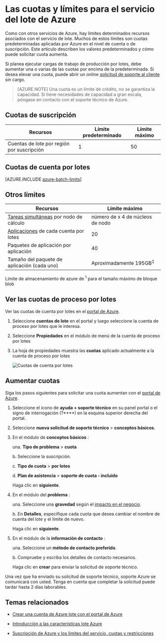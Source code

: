 <properties
    pageTitle="Las cuotas de servicio y los límites por lotes | Microsoft Azure"
    description="Obtenga más información sobre las restricciones, los límites y las cuotas de Azure lote predeterminado y, a continuación, cómo solicitar cuota aumenta"
    services="batch"
    documentationCenter=""
    authors="mmacy"
    manager="timlt"
    editor=""/>

<tags
    ms.service="batch"
    ms.workload="big-compute"
    ms.tgt_pltfrm="na"
    ms.devlang="na"
    ms.topic="article"
    ms.date="09/10/2016"
    ms.author="marsma"/>

# <a name="quotas-and-limits-for-the-azure-batch-service"></a>Las cuotas y límites para el servicio del lote de Azure

Como con otros servicios de Azure, hay límites determinados recursos asociados con el servicio de lote. Muchos de estos límites son cuotas predeterminadas aplicadas por Azure en el nivel de cuenta o de suscripción. Este artículo describen los valores predeterminados y cómo puede solicitar cuota aumenta.

Si planea ejecutar cargas de trabajo de producción por lotes, debe aumentar una o varias de las cuotas por encima de la predeterminada. Si desea elevar una cuota, puede abrir un online [solicitud de soporte al cliente](#increase-a-quota) sin cargo.

>[AZURE.NOTE] Una cuota es un límite de crédito, no se garantiza la capacidad. Si tiene necesidades de capacidad a gran escala, póngase en contacto con el soporte técnico de Azure.

## <a name="subscription-quotas"></a>Cuotas de suscripción
**Recursos**|**Límite predeterminado**|**Límite máximo**
---|---|---
Cuentas de lote por región por suscripción | 1 | 50

## <a name="batch-account-quotas"></a>Cuotas de cuenta por lotes
[AZURE.INCLUDE [azure-batch-limits](../../includes/azure-batch-limits.md)]

## <a name="other-limits"></a>Otros límites
**Recursos**|**Límite máximo**
---|---
[Tareas simultáneas](batch-parallel-node-tasks.md) por nodo de cálculo | número de x 4 de núcleos de nodo
[Aplicaciones](batch-application-packages.md) de cada cuenta por lotes        | 20
Paquetes de aplicación por aplicación  | 40
Tamaño del paquete de aplicación (cada uno)       | Aproximadamente 195GB<sup>1</sup>

Límite de almacenamiento de azure de <sup>1</sup> para el tamaño máximo de bloque blob

## <a name="view-batch-quotas"></a>Ver las cuotas de proceso por lotes

Ver las cuotas de cuenta por lotes en el [portal de Azure][portal].

1. Seleccione **cuentas de lote** en el portal y luego seleccione la cuenta de proceso por lotes que le interesa.

2. Seleccione **Propiedades** en el módulo de menú de la cuenta de proceso por lotes

3. La hoja de propiedades muestra las **cuotas** aplicado actualmente a la cuenta de proceso por lotes

    ![Cuotas de cuenta por lotes][account_quotas]

## <a name="increase-a-quota"></a>Aumentar cuotas

Siga los pasos siguientes para solicitar una cuota aumentan con el [portal de Azure][portal].

1. Seleccione el icono de **ayuda + soporte técnico** en su panel portal o el signo de interrogación (?****) en la esquina superior derecha del portal.

2. Seleccione **nueva solicitud de soporte técnico** > **conceptos básicos**.

3. En el módulo de **conceptos básicos** :

    una. **Tipo de problema** > **cuota**

    b. Seleccione la suscripción.

    c. **Tipo de cuota** > **por lotes**

    d. **Plan de asistencia** > **soporte de cuota - incluido**

    Haga clic en **siguiente**.

4. En el módulo del **problema** :

    una. Seleccione una **gravedad** según el [impacto en el negocio][support_sev].

    b. En **Detalles**, especifique cada cuota que desea cambiar el nombre de cuenta del lote y el límite de nuevo.

    Haga clic en **siguiente**.

5. En el módulo de la **información de contacto** :

    una. Seleccione un **método de contacto preferido**.

    b. Compruebe y escriba los detalles de contacto necesarios.

    Haga clic en **crear** para enviar la solicitud de soporte técnico.

Una vez que ha enviado su solicitud de soporte técnico, soporte Azure se comunicará con usted. Tenga en cuenta que completar la solicitud puede tardar hasta 2 días laborables.

## <a name="related-topics"></a>Temas relacionados

* [Crear una cuenta de Azure lote con el portal de Azure](batch-account-create-portal.md)

* [Introducción a las características lote Azure](batch-api-basics.md)

* [Suscripción de Azure y los límites del servicio, cuotas y restricciones](../azure-subscription-service-limits.md)

[portal]: https://portal.azure.com
[portal_classic_increase]: https://azure.microsoft.com/blog/2014/06/04/azure-limits-quotas-increase-requests/
[support_sev]: http://aka.ms/supportseverity

[account_quotas]: ./media/batch-quota-limit/accountquota_portal.PNG
